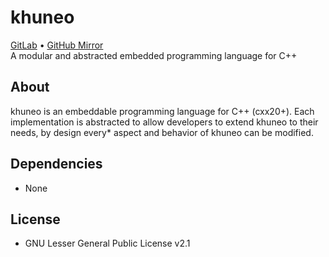 # khuneo
[GitLab](https://gitlab.com/u16rogue/khuneo) • [GitHub Mirror](https://github.com/u16rogue/khuneo)<br>
A modular and abstracted embedded programming language for C++

## About
khuneo is an embeddable programming language for C++ (cxx20+). Each implementation is abstracted to
allow developers to extend khuneo to their needs, by design every* aspect and behavior of khuneo can be modified.

<!--

* khuneo is bloat free in a sense that everything in the language is provided as is.
* Flexible, Extensible, Modular, and Easy to use and embed.
* JIT Compiled (Automated, Requested)
* Low level access (Generate native functions, inline assembly, direct pointer (+structure) read and write)
* Intercepts, Interop +/ Reflection

## Snippet
```
import stdlib as std
{
    version: >= 2,
    required
};

@entrypoint
fn main() i32
{
    std.print("Hello world!");
    return 0;
}

```

## Embedding

CMakeLists.txt
```cmake
...
set(CMAKE_CXX_STANDARD 20)
add_subdirectory("dependencies/khuneo")
...
target_link_libraries(${PROJECT_NAME} PRIVATE khuneo)
...
```

main.cpp
```cpp
#include <khuneo/khuneo.hpp>
#include <cstdio.h>

// This is entirely optional, you can instead just use khuneo::container<> immediately
class my_custom_implementation : public khuneo::container<my_custom_extension>
{
    // Overrides the container that khuneo uses to store states
    using kh_state_container_t = std::list<khuneo::container<>::state>;

    // Overrides the allocation method khuneo uses
    static auto kh_allocate(khuneo::internal::allocreq * r) -> bool
    {
        printf("Khuneo wants to allocate %d bytes of memory!", r->size);

        // You can then implement your own allocation method
        // r->loc = new char[r->size];
        // if (!r->loc)
        //    return false;
        // return true;

        // Or if you just wanted to see if it occurs and want to call
        // the original implementation
        return khuneo::container<>::kh_allocate(r);
    }

    static auto kh_error(khuneo::error e) -> bool
    {
        printf("khuneo encountered an error: %s", khuneo::extra::format(e));
        return false; // Do not continue
    }
}

auto main() -> int
{
    my_custom_implementation c;

    khuneo::module s1 = c.create_module();
    s1.load_file("stdlib.kun");

    khuneo::module s2 = c.create_module();
    s2.load_file("helloworld.kun");

    khuneo::thread_context tc(s2);
    tc.invoke<khuneo::ANN_ENTRYPOINT>();

    return 0;
}
```
-->

## Dependencies
* None

## License
* GNU Lesser General Public License v2.1